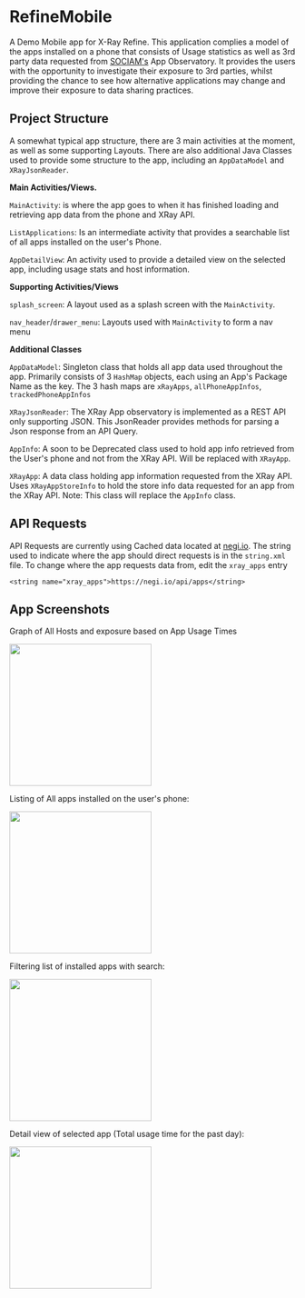 # RefineMobile
A Demo Mobile app for X-Ray Refine. This application complies a model of the apps installed on a phone that consists of Usage statistics as well as 3rd party data requested from [SOCIAM's](sociam.org) App Observatory. It provides the users with the opportunity to investigate their exposure to 3rd parties, whilst providing the chance to see how alternative applications may change and improve their exposure to data sharing practices.

## Project Structure
A somewhat typical app structure, there are 3 main activities at the moment, as well as some supporting Layouts. There are also additional Java Classes used to provide some structure to the app, including an ```AppDataModel``` and ```XRayJsonReader```.

**Main Activities/Views.**

```MainActivity```: is where the app goes to when it has finished loading and retrieving app data from the phone and XRay API.

```ListApplications```: Is an intermediate activity that provides a searchable list of all apps installed on the user's Phone.

```AppDetailView```: An activity used to provide a detailed view on the selected app, including usage stats and host information.

**Supporting Activities/Views**

```splash_screen```: A layout used as a splash screen with the ```MainActivity```.

```nav_header```/```drawer_menu```: Layouts used with ```MainActivity``` to form a nav menu

**Additional Classes**

```AppDataModel```: Singleton class that holds all app data used throughout the app. Primarily consists of 3 ```HashMap``` objects, each using an App's Package Name as the key. The 3 hash maps are ```xRayApps```, ```allPhoneAppInfos```, ```trackedPhoneAppInfos```

```XRayJsonReader```: The XRay App observatory is implemented as a REST API only supporting JSON. This JsonReader provides methods for parsing a Json response from an API Query.

```AppInfo```: A soon to be Deprecated class used to hold app info retrieved from the User's phone and not from the XRay API. Will be replaced with ```XRayApp```.

```XRayApp```: A data class holding app information requested from the XRay API. Uses ```XRayAppStoreInfo``` to hold the store info data requested for an app from the XRay API. Note: This class will replace the ```AppInfo``` class.

## API Requests

API Requests are currently using Cached data located at [negi.io](negi.io). The string used to indicate where the app should direct requests is in the ```string.xml``` file. To change where the app requests data from, edit the ```xray_apps``` entry

```
<string name="xray_apps">https://negi.io/api/apps</string>
```

## App Screenshots
Graph of All Hosts and exposure based on App Usage Times

<img src="https://raw.githubusercontent.com/AdamSlack/RefineMobile/master/reameimages/allhostsview.png" width=250>

Listing of All apps installed on the user's phone:

<img src="https://raw.githubusercontent.com/AdamSlack/RefineMobile/master/reameimages/applistview.png" width=250>

Filtering list of installed apps with search:

<img src="https://raw.githubusercontent.com/AdamSlack/RefineMobile/master/reameimages/applistfilter.png" width=250>

Detail view of selected app (Total usage time for the past day):

<img src="https://raw.githubusercontent.com/AdamSlack/RefineMobile/master/reameimages/appdetailmonth.png" width=250>

